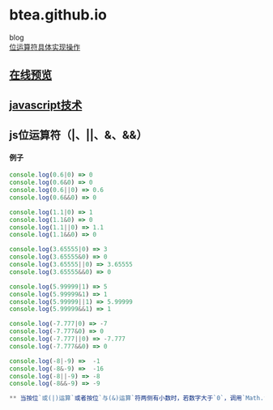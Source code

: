 # btea.github.io
blog  
[位运算符具体实现操作](https://www.cnblogs.com/heluo/p/3422357.html)
## [在线预览](https://btea.github.io/)
## [javascript技术](http://www.ruanyifeng.com/blog/javascript/)
## js位运算符（|、||、&、&&）
#### 例子
 ```js
 console.log(0.6|0) => 0     
 console.log(0.6&0) => 0     
 console.log(0.6||0) => 0.6     
 console.log(0.6&&0) => 0
 
 console.log(1.1|0) => 1 
 console.log(1.1&0) => 0  
 console.log(1.1||0) => 1.1  
 console.log(1.1&&0) => 0
 
 console.log(3.65555|0) => 3  
 console.log(3.65555&0) => 0  
 console.log(3.65555||0) => 3.65555  
 console.log(3.65555&&0) => 0

 console.log(5.99999|1) => 5  
 console.log(5.99999&1) => 1  
 console.log(5.99999||1) => 5.99999  
 console.log(5.99999&&1) => 1
 
 console.log(-7.777|0) => -7  
 console.log(-7.777&0) => 0  
 console.log(-7.777||0) => -7.777  
 console.log(-7.777&&0) => 0
 
 console.log(-8|-9) =>  -1  
 console.log(-8&-9) =>  -16  
 console.log(-8||-9) => -8  
 console.log(-8&&-9) => -9
 
** 当按位`或(|)运算`或者按位`与(&)运算`符两侧有小数时，若数字大于`0`，调用`Math.floor()`向下取整，若数字小于0，则调用Math.ceil()向上取整。取整之后再将位运算符两侧的数字均转化为32位二进制数，首位为符号位(当数字为负时，要先将负数转换为二进制补码)。转换为二进制之后，进行相应的位运算，得到的结果转换为10进制之后便是相应的结果。
 
